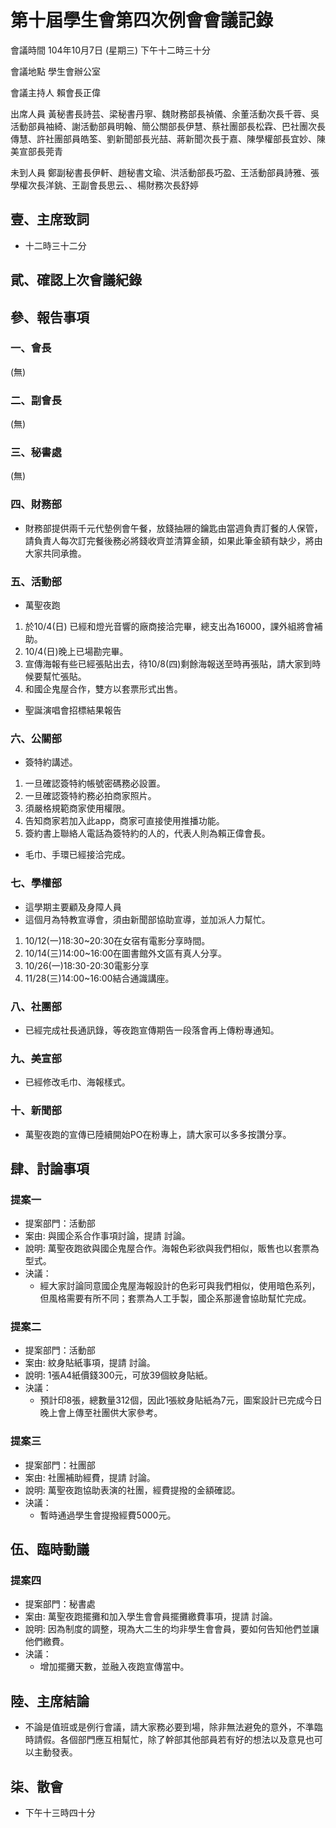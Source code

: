 第十屆學生會第四次例會會議記錄
===
會議時間	104年10月7日 (星期三) 下午十二時三十分

會議地點	學生會辦公室

會議主持人	賴會長正偉

出席人員	黃秘書長詩芸、梁秘書丹寧、魏財務部長禎儀、余董活動次長千蓉、吳活動部員袖綺、謝活動部員明翰、簡公關部長伊慧、蔡社團部長松霖、巴社團次長傳慧、許社團部員皓筌、劉新聞部長光喆、蔣新聞次長于嘉、陳學權部長宜妙、陳美宣部長莞青

未到人員	鄭副秘書長伊軒、趙秘書文瑜、洪活動部長巧盈、王活動部員詩雅、張學權次長洋銚、王副會長思云、、楊財務次長舒婷

## 壹、主席致詞

- 十二時三十二分

## 貮、確認上次會議紀錄
## 參、報告事項
### 一、會長

(無)

### 二、副會長

(無)

### 三、秘書處

(無)

### 四、財務部

- 財務部提供兩千元代墊例會午餐，放錢抽屜的鑰匙由當週負責訂餐的人保管，請負責人每次訂完餐後務必將錢收齊並清算金額，如果此筆金額有缺少，將由大家共同承擔。

### 五、活動部

- 萬聖夜跑
1. 於10/4(日) 已經和燈光音響的廠商接洽完畢，總支出為16000，課外組將會補助。
2. 10/4(日)晚上已場勘完畢。
3. 宣傳海報有些已經張貼出去，待10/8(四)剩餘海報送至時再張貼，請大家到時候要幫忙張貼。
4. 和國企鬼屋合作，雙方以套票形式出售。
- 聖誕演唱會招標結果報告

### 六、公關部

- 簽特約講述。
1. 一旦確認簽特約帳號密碼務必設置。
2. 一旦確認簽特約務必拍商家照片。
3. 須嚴格規範商家使用權限。
4. 告知商家若加入此app，商家可直接使用推播功能。
5. 簽約書上聯絡人電話為簽特約的人的，代表人則為賴正偉會長。
- 毛巾、手環已經接洽完成。

### 七、學權部

- 這學期主要顧及身障人員
- 這個月為特教宣導會，須由新聞部協助宣導，並加派人力幫忙。
1. 10/12(一)18:30~20:30在女宿有電影分享時間。
2. 10/14(三)14:00~16:00在圖書館外文區有真人分享。
3. 10/26(一)18:30-20:30電影分享
4. 11/28(三)14:00~16:00結合通識講座。

### 八、社團部

- 已經完成社長通訊錄，等夜跑宣傳期告一段落會再上傳粉專通知。

### 九、美宣部

- 已經修改毛巾、海報樣式。

### 十、新聞部

- 萬聖夜跑的宣傳已陸續開始PO在粉專上，請大家可以多多按讚分享。

## 肆、討論事項

### 提案一                                                 

- 提案部門：活動部
- 案由: 與國企系合作事項討論，提請 討論。
- 說明: 萬聖夜跑欲與國企鬼屋合作。海報色彩欲與我們相似，販售也以套票為型式。
- 決議：
    - 經大家討論同意國企鬼屋海報設計的色彩可與我們相似，使用暗色系列，但風格需要有所不同；套票為人工手製，國企系那邊會協助幫忙完成。
### 提案二                                               

- 提案部門：活動部
- 案由: 紋身貼紙事項，提請 討論。
- 說明: 1張A4紙價錢300元，可放39個紋身貼紙。
- 決議：
    - 預計印8張，總數量312個，因此1張紋身貼紙為7元，圖案設計已完成今日晚上會上傳至社團供大家參考。
### 提案三                                           

- 提案部門：社團部
- 案由: 社團補助經費，提請 討論。
- 說明: 萬聖夜跑協助表演的社團，經費提撥的金額確認。
- 決議：
    - 暫時通過學生會提撥經費5000元。

## 伍、臨時動議

### 提案四                                           

- 提案部門：秘書處
- 案由: 萬聖夜跑擺攤和加入學生會會員擺攤繳費事項，提請 討論。
- 說明: 因為制度的調整，現為大二生的均非學生會會員，要如何告知他們並讓他們繳費。
- 決議：
    - 增加擺攤天數，並融入夜跑宣傳當中。

## 陸、主席結論

- 不論是值班或是例行會議，請大家務必要到場，除非無法避免的意外，不準臨時請假。各個部門應互相幫忙，除了幹部其他部員若有好的想法以及意見也可以主動發表。

## 柒、散會

- 下午十三時四十分
